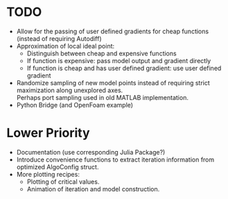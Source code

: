 TODO
====

* Allow for the passing of user defined gradients for cheap functions (instead of requiring Autodiff)
* Approximation of local ideal point:  
  - Distinguish between cheap and expensive functions
  - If function is expensive: pass model output and gradient directly
  - If function is cheap and has user defined gradient: use user defined gradient
* Randomize sampling of new model points instead of requiring strict maximization along unexplored axes.  
  Perhaps port sampling used in old MATLAB implementation.
* Python Bridge (and OpenFoam example)

# Lower Priority
* Documentation (use corresponding Julia Package?)  
* Introduce convenience functions to extract iteration information from optimized AlgoConfig struct.
* More plotting recipes:  
  - Plotting of critical values.
  - Animation of iteration and model construction.
